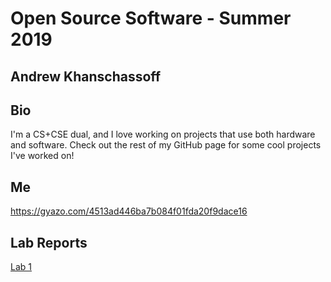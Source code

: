 # Open Source Software - Summer 2019
## Andrew Khanschassoff

## Bio
I'm a CS+CSE dual, and I love working on projects that use both hardware and software. Check out the rest of my GitHub page for some cool projects I've worked on!

## Me
https://gyazo.com/4513ad446ba7b084f01fda20f9dace16

## Lab Reports
[Lab 1](labs/lab-01/report.md)
